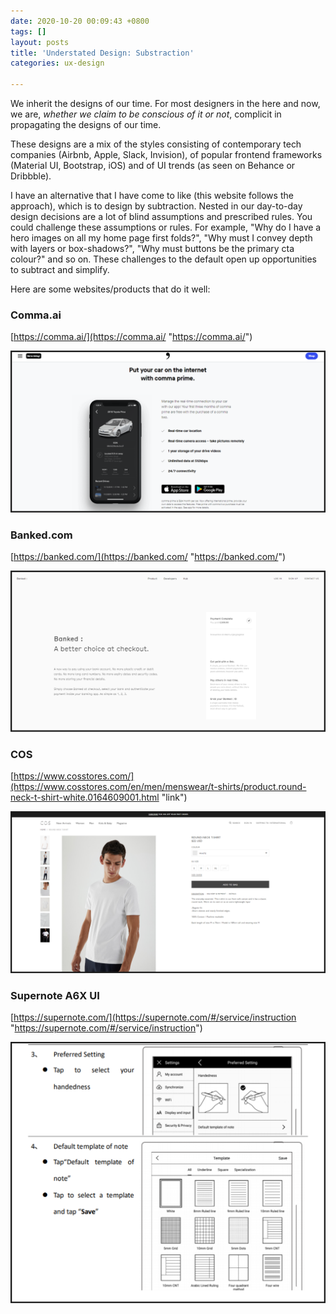 ```yaml
---
date: 2020-10-20 00:09:43 +0800
tags: []
layout: posts
title: 'Understated Design: Substraction'
categories: ux-design

---
```

We inherit the designs of our time. For most designers in the here and now, we are, _whether we claim to be conscious of it or not_, complicit in propagating the designs of our time.

These designs are a mix of the styles consisting of contemporary tech companies (Airbnb, Apple, Slack, Invision), of popular frontend frameworks (Material UI, Bootstrap, iOS) and of UI trends (as seen on Behance or Dribbble).

I have an alternative that I have come to like (this website follows the approach), which is to design by subtraction. Nested in our day-to-day design decisions are a lot of blind assumptions and prescribed rules. You could challenge these assumptions or rules. For example, "Why do I have a hero images on all my home page first folds?", "Why must I convey depth with layers or box-shadows?", "Why must buttons be the primary cta colour?" and so on. These challenges to the default open up opportunities to subtract and simplify.

Here are some websites/products that do it well:

### Comma.ai

[https://comma.ai/](https://comma.ai/ "https://comma.ai/")

![](/uploads/image-5.png)

### Banked.com

[https://banked.com/](https://banked.com/ "https://banked.com/")

![](/uploads/image-1.png)

### COS

[https://www.cosstores.com/](https://www.cosstores.com/en/men/menswear/t-shirts/product.round-neck-t-shirt-white.0164609001.html "link")

![](/uploads/image-3.png)

### Supernote A6X UI

[https://supernote.com/](https://supernote.com/#/service/instruction "https://supernote.com/#/service/instruction")

![](/uploads/image-6.png)